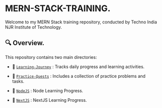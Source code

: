 # MERN-STACK-TRAINING. 

Welcome to my MERN Stack training repository, conducted by Techno India NJR Institute of Technology.

## 🔍 Overview. 

This repository contains two main directories: 

- 📂 [`Learning-Journey`](https://github.com/akash2061/MERN-STACK-TRAINING/tree/main/Learning-Journey) :  Tracks daily progress and learning activities.
- 📂 [`Practice-Quests`](https://github.com/akash2061/MERN-STACK-TRAINING/tree/main/Practice-Quests) :  Includes a collection of practice problems and tasks.
- 📂 [`NodeJS`](https://github.com/akash2061/MERN-STACK-TRAINING/tree/main/NodeJS) :  Node Learning Progress.

- 📂 [`NextJS`](https://github.com/akash2061/MERN-STACK-TRAINING/tree/main/NextJS) :  NextJS Learning Progress.
